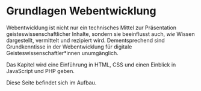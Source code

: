# Grundlagen Webentwicklung
 
Webentwicklung ist nicht nur ein technisches Mittel zur Präsentation geisteswissenschaftlicher Inhalte, sondern sie beeinflusst auch, *wie* Wissen dargestellt, vermittelt und rezipiert wird. Dementsprechend sind Grundkenntisse in der Webentwicklung für digitale Geisteswissenschaftler*innen unumgänglich.

Das Kapitel wird eine Einführung in HTML, CSS und einen Einblick in JavaScript und PHP geben.

Diese Seite befindet sich im Aufbau.